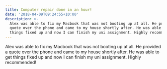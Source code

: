 ```yaml
---
title: Computer repair done in an hour!
date: '2018-04-09T09:24:55+10:00'
description: >-
  Alex was able to fix my Macbook that was not booting up at all. He provided a
  quote over the phone and came to my house shortly after. He was able to get
  things fixed up and now I can finish my uni assignment. Highly recommended!
---
```

Alex was able to fix my Macbook that was not booting up at all. He provided a quote over the phone and came to my house shortly after. He was able to get things fixed up and now I can finish my uni assignment. Highly recommended!
